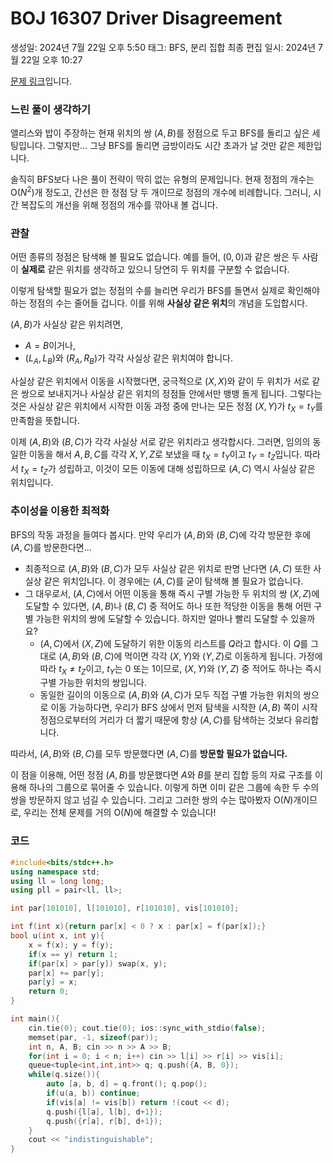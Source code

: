 # BOJ 16307 Driver Disagreement

생성일: 2024년 7월 22일 오후 5:50
태그: BFS, 분리 집합
최종 편집 일시: 2024년 7월 22일 오후 10:27

[문제 링크](http://boj.kr/16307)입니다.

### 느린 풀이 생각하기

앨리스와 밥이 주장하는 현재 위치의 쌍 $(A, B)$를 정점으로 두고 BFS를 돌리고 싶은 세팅입니다. 그렇지만… 그냥 BFS를 돌리면 금방이라도 시간 초과가 날 것만 같은 제한입니다.

솔직히 BFS보다 나은 풀이 전략이 딱히 없는 유형의 문제입니다. 현재 정점의 개수는 $\mathrm{O}(N^2)$개 정도고, 간선은 한 정점 당 두 개이므로 정점의 개수에 비례합니다. 그러니, 시간 복잡도의 개선을 위해 정점의 개수를 깎아내 볼 겁니다.

### 관찰

어떤 종류의 정점은 탐색해 볼 필요도 없습니다. 예를 들어, $(0, 0)$과 같은 쌍은 두 사람이 **실제로** 같은 위치를 생각하고 있으니 당연히 두 위치를 구분할 수 없습니다.

이렇게 탐색할 필요가 없는 정점의 수를 늘리면 우리가 BFS를 돌면서 실제로 확인해야 하는 정점의 수는 줄어들 겁니다. 이를 위해 **사실상 같은 위치**의 개념을 도입합시다.

$(A, B)$가 사실상 같은 위치려면,

- $A = B$이거나,
- $(L_A, L_B)$와 $(R_A, R_B)$가 각각 사실상 같은 위치여야 합니다.

사실상 같은 위치에서 이동을 시작했다면, 궁극적으로 $(X, X)$와 같이 두 위치가 서로 같은 쌍으로 보내지거나 사실상 같은 위치의 정점들 안에서만 뱅뱅 돌게 됩니다. 그렇다는 것은 사실상 같은 위치에서 시작한 이동 과정 중에 만나는 모든 정점 $(X, Y)$가 $t_X = t_Y$를 만족함을 뜻합니다.

이제 $(A, B)$와 $(B, C)$가 각각 사실상 서로 같은 위치라고 생각합시다. 그러면, 임의의 동일한 이동을 해서 $A, B, C$를 각각 $X, Y, Z$로 보냈을 때 $t_X = t_Y$이고 $t_Y = t_Z$입니다. 따라서 $t_X = t_Z$가 성립하고, 이것이 모든 이동에 대해 성립하므로 $(A, C)$ 역시 사실상 같은 위치입니다.

### 추이성을 이용한 최적화

BFS의 작동 과정을 들여다 봅시다. 만약 우리가 $(A, B)$와 $(B, C)$에 각각 방문한 후에 $(A, C)$를 방문한다면…

- 최종적으로 $(A, B)$와 $(B, C)$가 모두 사실상 같은 위치로 판명 난다면 $(A, C)$ 또한 사실상 같은 위치입니다. 이 경우에는 $(A, C)$를 굳이 탐색해 볼 필요가 없습니다.
- 그 대우로서, $(A, C)$에서 어떤 이동을 통해 즉시 구별 가능한 두 위치의 쌍 $(X, Z)$에 도달할 수 있다면, $(A, B)$나 $(B, C)$ 중 적어도 하나 또한 적당한 이동을 통해 어떤 구별 가능한 위치의 쌍에 도달할 수 있습니다. 하지만 얼마나 빨리 도달할 수 있을까요?
    - $(A, C)$에서 $(X, Z)$에 도달하기 위한 이동의 리스트를 $Q$라고 합시다. 이 $Q$를 그대로 $(A, B)$와 $(B, C)$에 먹이면 각각 $(X, Y)$와 $(Y, Z)$로 이동하게 됩니다. 가정에 따라 $t_X \neq t_Z$이고, $t_Y$는 0 또는 1이므로, $(X, Y)$와 $(Y, Z)$ 중 적어도 하나는 즉시 구별 가능한 위치의 쌍입니다.
    - 동일한 길이의 이동으로 $(A, B)$와 $(A, C)$가 모두 직접 구별 가능한 위치의 쌍으로 이동 가능하다면, 우리가 BFS 상에서 먼저 탐색을 시작한 $(A, B)$ 쪽이 시작 정점으로부터의 거리가 더 짧기 때문에 항상 $(A, C)$를 탐색하는 것보다 유리합니다.

따라서, $(A, B)$와 $(B, C)$를 모두 방문했다면 $(A, C)$를 **방문할 필요가 없습니다.**

이 점을 이용해, 어떤 정점 $(A, B)$를 방문했다면 $A$와 $B$를 분리 집합 등의 자료 구조를 이용해 하나의 그룹으로 묶어줄 수 있습니다. 이렇게 하면 이미 같은 그룹에 속한 두 수의 쌍을 방문하지 않고 넘길 수 있습니다. 그리고 그러한 쌍의 수는 많아봤자 $\mathrm{O}(N)$개이므로, 우리는 전체 문제를 거의 $\mathrm{O}(N)$에 해결할 수 있습니다!

### 코드

```cpp
#include<bits/stdc++.h>
using namespace std;
using ll = long long;
using pll = pair<ll, ll>;

int par[101010], l[101010], r[101010], vis[101010];

int f(int x){return par[x] < 0 ? x : par[x] = f(par[x]);}
bool u(int x, int y){
	x = f(x); y = f(y);
	if(x == y) return 1;
	if(par[x] > par[y]) swap(x, y);
	par[x] += par[y];
	par[y] = x;
	return 0;
}

int main(){
	cin.tie(0); cout.tie(0); ios::sync_with_stdio(false);
	memset(par, -1, sizeof(par));
	int n, A, B; cin >> n >> A >> B;
	for(int i = 0; i < n; i++) cin >> l[i] >> r[i] >> vis[i];
	queue<tuple<int,int,int>> q; q.push({A, B, 0});
	while(q.size()){
		auto [a, b, d] = q.front(); q.pop();
		if(u(a, b)) continue;
		if(vis[a] != vis[b]) return !(cout << d);
		q.push({l[a], l[b], d+1});
		q.push({r[a], r[b], d+1});	
	}
	cout << "indistinguishable";
}
```